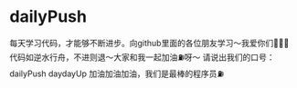 # dailyPush
每天学习代码，才能够不断进步。向github里面的各位朋友学习～我爱你们🤟🤟🤟
代码如逆水行舟，不进则退～大家和我一起加油⛽️呀～
请说出我们的口号：dailyPush daydayUp
加油加油加油，我们是最棒的程序员⛽️
